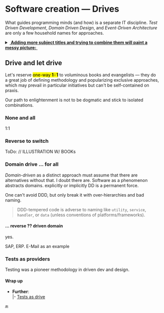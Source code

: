 # Software creation &mdash; Drives

What guides programming minds (and how) is a separate IT discipline. _Test Driven Development_, _Domain Driven Design_, and _Event-Driven Architecture_ are only a few household names for approaches.

<details><summary><ins>&nbsp;<b>Adding more subject titles and trying to combine them will paint a messy picture:</b>&nbsp;</ins></summary>
&nbsp;
  
<picture><img alt="&thinsp;&nbsp;&nbsp;Combinational mess of drives and driven" src="../../../_rsc/_img/illus/AllDrives.jpg"/></picture>

\___________
</details>

## Drive and let drive

Let's reserve <mark>one-way <b>1&thinsp;:&thinsp;1</b></mark> to voluminous books and evangelists &mdash; they do a great job of defining methodology and popularizing exclusive approaches, which may prevail in particular initiatives but can't be self-contained on praxis.

Our path to enlightenment is not to be dogmatic and stick to isolated combinations.

### None and all

1:1

### Reverse to switch

ToDo: // ILLUSTRATION W/ BOOKs

###  Domain drive ... for all

_Domain-driven_ as a distinct approach must assume that there are alternatives without that. I doubt there are. Software as a phenomenon abstracts domains. explicitly or implicitly DD is a permanent force.

One can't avoid DDD, but only break it with over-hierarchies and bad naming.

> DDD-tempered code is adverse to naming like `utility`, `service`, `handler`, or `data` (unless conventions of platforms/frameworks).

#### ... reverse ?? driven domain

yes. 

SAP, ERP. E-Mail as an example

### Tests as providers

Testing was a pioneer methodology in driven dev and design.

#### Wrap up

- **Further**:\
|- [Tests as drive](../../tests/asDrive)

🔚

